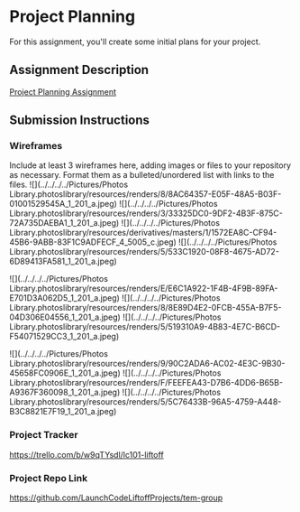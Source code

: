 # Project Planning
For this assignment, you'll create some initial plans for your project.

## Assignment Description
[Project Planning Assignment](https://education.launchcode.org/liftoff/modules/assignments/project-planning)

## Submission Instructions

### Wireframes
Include at least 3 wireframes here, adding images or files to your repository as necessary. Format them as a bulleted/unordered list with links to the files.
![](../../../../Pictures/Photos Library.photoslibrary/resources/renders/8/8AC64357-E05F-48A5-B03F-01001529545A_1_201_a.jpeg)
![](../../../../Pictures/Photos Library.photoslibrary/resources/renders/3/33325DC0-9DF2-4B3F-875C-72A735DAEBA1_1_201_a.jpeg)
![](../../../../Pictures/Photos Library.photoslibrary/resources/derivatives/masters/1/1572EA8C-CF94-45B6-9ABB-83F1C9ADFECF_4_5005_c.jpeg)
![](../../../../Pictures/Photos Library.photoslibrary/resources/renders/5/533C1920-08F8-4675-AD72-6D89413FA581_1_201_a.jpeg)

![](../../../../Pictures/Photos Library.photoslibrary/resources/renders/E/E6C1A922-1F4B-4F9B-89FA-E701D3A062D5_1_201_a.jpeg)
![](../../../../Pictures/Photos Library.photoslibrary/resources/renders/8/8E89D4E2-0FCB-455A-B7F5-04D306E04556_1_201_a.jpeg)
![](../../../../Pictures/Photos Library.photoslibrary/resources/renders/5/519310A9-4B83-4E7C-B6CD-F54071529CC3_1_201_a.jpeg)


![](../../../../Pictures/Photos Library.photoslibrary/resources/renders/9/90C2ADA6-AC02-4E3C-9B30-45658FC0906E_1_201_a.jpeg)
![](../../../../Pictures/Photos Library.photoslibrary/resources/renders/F/FEEFEA43-D7B6-4DD6-B65B-A9367F360098_1_201_a.jpeg)
![](../../../../Pictures/Photos Library.photoslibrary/resources/renders/5/5C76433B-96A5-4759-A448-B3C8821E7F19_1_201_a.jpeg)



### Project Tracker

https://trello.com/b/w9qTYsdl/lc101-liftoff

### Project Repo Link

https://github.com/LaunchCodeLiftoffProjects/tem-group
